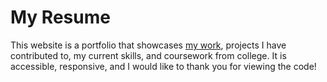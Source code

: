 # My Resume
This website is a portfolio that showcases [my work](http://www.natesresume.com), projects I have contributed to, my current skills, and coursework from college. It is accessible, responsive, and I would like to thank you for viewing the code!
